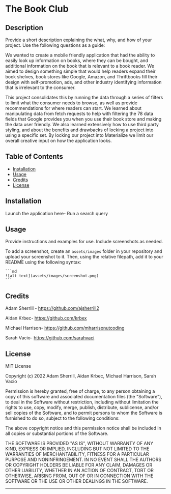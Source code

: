 # The Book Club

## Description

Provide a short description explaining the what, why, and how of your project. Use the following questions as a guide:

We wanted to create a mobile friendly application that had the ability to easily look up information on books, where they can be bought, and additional information on the book that is relevant to a book reader. We aimed to design something simple that would help readers expand their book shelves, book stores like Google, Amazon, and Thriftbooks fill their design with self-promotion, ads, and other industry identifying information that is irrelevant to the consumer.

This project consolidates this by running the data through a series of filters to limit what the consumer needs to browse, as well as provide recommendations for where readers can start. We learned about manipulating data from fetch requests to help with filtering the 78 data fields that Google provides you when you use their book store and making the data user friendly. We also learned extensively how to use third party styling, and about the benefits and drawbacks of locking a project into using a specific set. By locking our project into Materialize we limit our overall creative input on how the application looks.

## Table of Contents 

- [Installation](#installation)
- [Usage](#usage)
- [Credits](#credits)
- [License](#license)

## Installation

Launch the application here-
Run a search query

## Usage

Provide instructions and examples for use. Include screenshots as needed.

To add a screenshot, create an `assets/images` folder in your repository and upload your screenshot to it. Then, using the relative filepath, add it to your README using the following syntax:

    ```md
    ![alt text](assets/images/screenshot.png)
    ```

## Credits

Adam Sherrill - https://github.com/ajsherrill2

Aidan Krbec- https://github.com/krbex

Michael Harrison- https://github.com/mharrisonutcoding

Sarah Vacio- https://github.com/sarahvaci


## License

MIT License

Copyright (c) 2022 Adam Sherrill, Aidan Krbec, Michael Harrison, Sarah Vacio

Permission is hereby granted, free of charge, to any person obtaining a copy
of this software and associated documentation files (the "Software"), to deal
in the Software without restriction, including without limitation the rights
to use, copy, modify, merge, publish, distribute, sublicense, and/or sell
copies of the Software, and to permit persons to whom the Software is
furnished to do so, subject to the following conditions:

The above copyright notice and this permission notice shall be included in all
copies or substantial portions of the Software.

THE SOFTWARE IS PROVIDED "AS IS", WITHOUT WARRANTY OF ANY KIND, EXPRESS OR
IMPLIED, INCLUDING BUT NOT LIMITED TO THE WARRANTIES OF MERCHANTABILITY,
FITNESS FOR A PARTICULAR PURPOSE AND NONINFRINGEMENT. IN NO EVENT SHALL THE
AUTHORS OR COPYRIGHT HOLDERS BE LIABLE FOR ANY CLAIM, DAMAGES OR OTHER
LIABILITY, WHETHER IN AN ACTION OF CONTRACT, TORT OR OTHERWISE, ARISING FROM,
OUT OF OR IN CONNECTION WITH THE SOFTWARE OR THE USE OR OTHER DEALINGS IN THE
SOFTWARE.

---